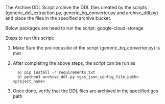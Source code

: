 The Archive DDL Script archive the DDL files created by the scripts (generic_ddl_extraction.py, generic_bq_converter.py and archive_ddl.py) 
and place the files in the specified archive bucket.

Below packages are need to run the script:
google-cloud-storage

Steps to run this script:

1.  Make Sure the pre-requsitie of the script (generic_bq_converter.py) is met
 
2. After completing the above steps, the script can be run as

         a) pip install -r requirements.txt
         b) python3 archive_ddl.py <gcs_json_config_file_path> <project_name>    

3. Once done, verify that the DDL files are archived in the specified gcs path

